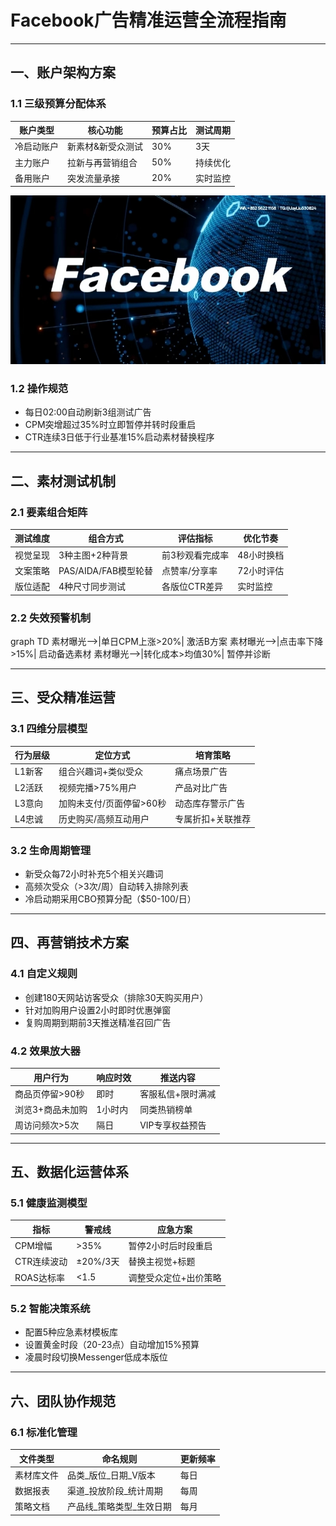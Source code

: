 
# Facebook广告精准运营全流程指南

---

## 一、账户架构方案
### 1.1 三级预算分配体系
| 账户类型   | 核心功能         | 预算占比 | 测试周期 |
|------------|------------------|----------|----------|
| 冷启动账户 | 新素材&新受众测试 | 30%      | 3天      |
| 主力账户   | 拉新与再营销组合 | 50%      | 持续优化 | 
| 备用账户   | 突发流量承接     | 20%      | 实时监控 |
![替代文字](17c5aa7f85ed914638c5a43c6dc59ad.jpg)
### 1.2 操作规范
- 每日02:00自动刷新3组测试广告
- CPM突增超过35%时立即暂停并转时段重启
- CTR连续3日低于行业基准15%启动素材替换程序

---

## 二、素材测试机制
### 2.1 要素组合矩阵
| 测试维度 | 组合方式          | 评估指标         | 优化节奏  |
|----------|-------------------|------------------|-----------|
| 视觉呈现 | 3种主图+2种背景   | 前3秒观看完成率  | 48小时换档 |
| 文案策略 | PAS/AIDA/FAB模型轮替 | 点赞率/分享率   | 72小时评估 |
| 版位适配 | 4种尺寸同步测试    | 各版位CTR差异   | 实时监控   |

### 2.2 失效预警机制

graph TD
素材曝光-->|单日CPM上涨>20%| 激活B方案
素材曝光-->|点击率下降>15%| 启动备选素材
素材曝光-->|转化成本>均值30%| 暂停并诊断


---

## 三、受众精准运营
### 3.1 四维分层模型
| 行为层级 | 定位方式                     | 培育策略            |
|----------|------------------------------|---------------------|
| L1新客   | 组合兴趣词+类似受众          | 痛点场景广告        |
| L2活跃   | 视频完播>75%用户             | 产品对比广告        | 
| L3意向   | 加购未支付/页面停留>60秒     | 动态库存警示广告    |
| L4忠诚   | 历史购买/高频互动用户        | 专属折扣+关联推荐   |

### 3.2 生命周期管理
- 新受众每72小时补充5个相关兴趣词
- 高频次受众（>3次/周）自动转入排除列表
- 冷启动期采用CBO预算分配（$50-100/日）

---

## 四、再营销技术方案
### 4.1 自定义规则
- 创建180天网站访客受众（排除30天购买用户）
- 针对加购用户设置2小时即时优惠弹窗
- 复购周期到期前3天推送精准召回广告

### 4.2 效果放大器
| 用户行为          | 响应时效   | 推送内容                |
|--------------------|------------|-------------------------|
| 商品页停留>90秒    | 即时       | 客服私信+限时满减       |
| 浏览3+商品未加购   | 1小时内    | 同类热销榜单           | 
| 周访问频次>5次     | 隔日       | VIP专享权益预告         |

---

## 五、数据化运营体系
### 5.1 健康监测模型
| 指标         | 警戒线     | 应急方案               |
|--------------|------------|------------------------|
| CPM增幅      | >35%       | 暂停2小时后时段重启    |
| CTR连续波动  | ±20%/3天   | 替换主视觉+标题        | 
| ROAS达标率    | <1.5       | 调整受众定位+出价策略  |

### 5.2 智能决策系统
- 配置5种应急素材模板库
- 设置黄金时段（20-23点）自动增加15%预算
- 凌晨时段切换Messenger低成本版位

---

## 六、团队协作规范
### 6.1 标准化管理
| 文件类型       | 命名规则                   | 更新频率   |
|----------------|----------------------------|------------|
| 素材库文件     | 品类_版位_日期_V版本       | 每日       |
| 数据报表       | 渠道_投放阶段_统计周期     | 每周       |
| 策略文档       | 产品线_策略类型_生效日期   | 每月       |

```

